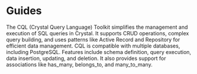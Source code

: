 # Guides

The CQL (Crystal Query Language) Toolkit simplifies the management and execution of SQL queries in Crystal. It supports CRUD operations, complex query building, and uses patterns like Active Record and Repository for efficient data management. CQL is compatible with multiple databases, including PostgreSQL. Features include schema definition, query execution, data insertion, updating, and deletion. It also provides support for associations like has\_many, belongs\_to, and many\_to\_many.
